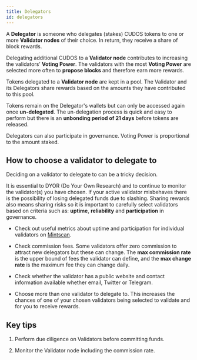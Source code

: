 ```yaml
---
title: Delegators
id: delegators
---
```


A **Delegator** is someone who delegates (stakes) CUDOS tokens to one or more **Validator nodes** of their choice. In return, they receive a share of block rewards. 

Delegating additional CUDOS to a **Validator node** contributes to increasing the validators’ **Voting Power**. The validators with the most **Voting Power** are selected more often to **propose blocks** and therefore earn more rewards. 

Tokens delegated to a **Validator node** are kept in a pool. The Validator and its Delegators share rewards based on the amounts they have contributed to this pool.

Tokens remain on the Delegator's wallets but can only be accessed again once **un-delegated**. The un-delegation process is quick and easy to perform but there is an **unbonding period of 21 days** before tokens are released. 

Delegators can also participate in governance. Voting Power is proportional to the amount staked.

## How to choose a validator to delegate to

Deciding on a validator to delegate to can be a tricky decision.

It is essential to DYOR (Do Your Own Research) and to continue to monitor the validator(s) you have chosen. If your active validator misbehaves there is the possibility of losing delegated funds due to slashing. Sharing rewards also means sharing risks so it is important to carefully select validators based on criteria such as: **uptime**, **reliability** and **participation** in governance. 

* Check out useful metrics about uptime and participation for individual validators on [Mintscan](https://www.mintscan.io/cudos/validators). 

* Check commission fees. Some validators offer zero commission to attract new delegators but these can change. 
The **max commission rate** is the upper bound of fees the validator can define, and the **max change rate** is the maximum fee they can change daily. 

* Check whether the validator has a public website and contact information available
whether email, Twitter or Telegram. 

* Choose more than one validator to delegate to. This increases the chances of one of your chosen validators being selected to validate and for you to receive rewards. 

## Key tips

1. Perform due diligence on Validators before committing funds. 

2. Monitor the Validator node including the commission rate.

